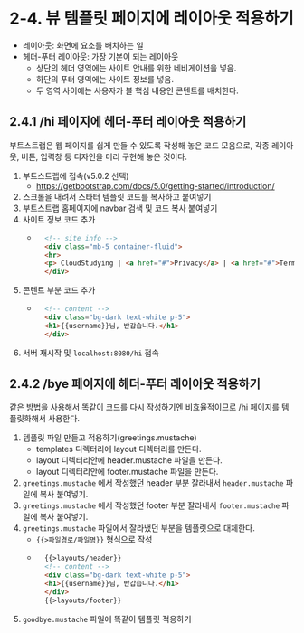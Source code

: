 # 2-4. 뷰 템플릿 페이지에 레이아웃 적용하기

- 레이아웃: 화면에 요소를 배치하는 일
- 헤더-푸터 레이아웃: 가장 기본이 되는 레이아웃
    - 상단의 헤더 영역에는 사이트 안내를 위한 네비게이션을 넣음.
    - 하단의 푸터 영역에는 사이트 정보를 넣음.
    - 두 영역 사이에는 사용자가 볼 핵심 내용인 콘텐트를 배치한다.

## 2.4.1 /hi 페이지에 헤더-푸터 레이아웃 적용하기

부트스트랩은 웹 페이지를 쉽게 만들 수 있도록 작성해 놓은 코드 모음으로, 각종 레이아웃, 버튼, 입력창 등 디자인을 미리 구현해 놓은 것이다.

1. 부트스트랩에 접속(v5.0.2 선택)
    - https://getbootstrap.com/docs/5.0/getting-started/introduction/
2. 스크롤을 내려서 스타터 템플릿 코드를 복사하고 붙여넣기
3. 부트스트랩 홈페이지에 navbar 검색 및 코드 복사 붙여넣기
4. 사이트 정보 코드 추가
    - ``` html
        <!-- site info -->
        <div class="mb-5 container-fluid">
        <hr>
        <p> CloudStudying | <a href="#">Privacy</a> | <a href="#">Terms</a> </p>
        </div>
5. 콘텐트 부분 코드 추가
    - ``` html
        <!-- content -->
        <div class="bg-dark text-white p-5">
        <h1>{{username}}님, 반갑습니다.</h1>
        </div>
6. 서버 재시작 및 ```localhost:8080/hi``` 접속

## 2.4.2 /bye 페이지에 헤더-푸터 레이아웃 적용하기

같은 방법을 사용해서 똑같이 코드를 다시 작성하기엔 비효율적이므로 /hi 페이지를 템플릿화해서 사용한다.

1. 템플릿 파일 만들고 적용하기(greetings.mustache)
    - templates 디렉터리에 layout 디렉터리를 만든다.
    - layout 디렉터리안에 header.mustache 파일을 만든다.
    - layout 디렉터리안에 footer.mustache 파일을 만든다.
2. ```greetings.mustache``` 에서 작성했던 header 부분 잘라내서 ```header.mustache``` 파일에 복사 붙여넣기.
3. ```greetings.mustache``` 에서 작성했던 footer 부분 잘라내서 ```footer.mustache``` 파일에 복사 붙여넣기.
4. ```greetings.mustache``` 파일에서 잘라냈던 부분을 템플릿으로 대체한다.
    - ```{{>파일경로/파일명}}``` 형식으로 작성
    - ``` html
        {{>layouts/header}}
        <!-- content -->
        <div class="bg-dark text-white p-5">
        <h1>{{username}}님, 반갑습니다.</h1>
        </div>
        {{>layouts/footer}}
5. ```goodbye.mustache``` 파일에 똑같이 템플릿 적용하기